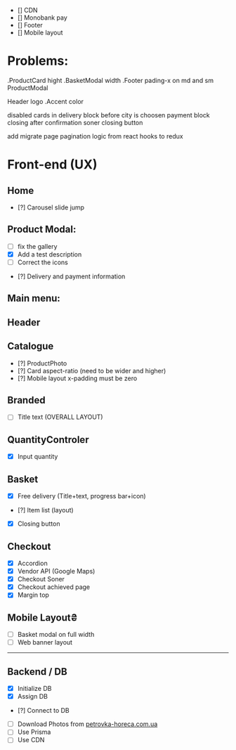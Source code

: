 - [] CDN
- [] Monobank pay
- [] Footer
- [] Mobile layout

# Problems:
.ProductCard hight
.BasketModal width
.Footer pading-x on md and sm
ProductModal

Header logo
.Accent color


disabled cards in delivery block before city is choosen
payment block closing after confirmation
soner closing button

add migrate page pagination logic from react hooks to redux 

# Front-end (UX)

## Home

- [?] Carousel slide jump

## Product Modal:

- [ ] fix the gallery
- [x] Add a test description
- [ ] Correct the icons
- [?] Delivery and payment information

## Main menu:


## Header


## Catalogue

- [?] ProductPhoto
- [?] Card aspect-ratio (need to be wider and higher)
- [?] Mobile layout x-padding must be zero

## Branded

- [ ] Title text (OVERALL LAYOUT)

## QuantityControler

- [x] Input quantity

## Basket

- [x] Free delivery (Title+text, progress bar+icon)
- [?] Item list (layout)
- [x] Closing button

## Checkout

- [x] Accordion
- [x] Vendor API (Google Maps)
- [x] Checkout Soner
- [x] Checkout achieved page
- [x] Margin top

## Mobile Layout₴

- [ ] Basket modal on full width
- [ ] Web banner layout

---

## Backend / DB

- [x] Initialize DB
- [x] Assign DB
- [?] Connect to DB
- [ ] Download Photos from [petrovka-horeca.com.ua](https://petrovka-horeca.com.ua/uk/shokolad-s-predskazaniyami/)
- [ ] Use Prisma
- [ ] Use CDN
